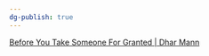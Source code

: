 ```yaml
---
dg-publish: true
---
```

[Before You Take Someone For Granted | Dhar Mann](https://youtu.be/AhwGVe-CCw0)
